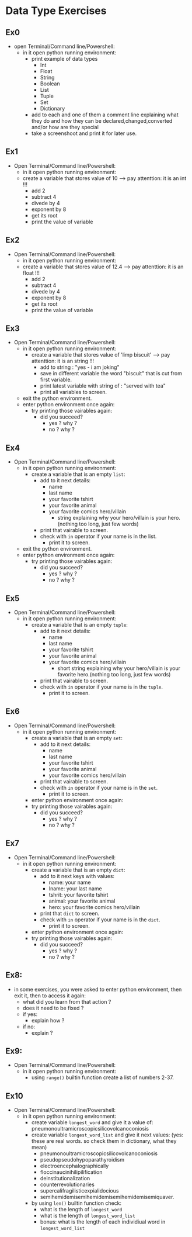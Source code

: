# Data Type Exercises

## Ex0

- open Terminal/Command line/Powershell:
  - in it open python running environment:
    - print example of data types
      - Int
      - Float
      - String
      - Boolean
      - List
      - Tuple
      - Set
      - Dictionary
    - add to each and one of them a comment line explaining what they do and how they can be declared,changed,converted and/or how are they special
    - take a screenshoot and print it for later use.


## Ex1

- Open Terminal/Command line/Powershell:
  - in it open python running environment:
  - create a variable that stores value of 10 --> pay attenttion: it is an int !!!
    - add 2
    - subtract 4
    - divede by 4
    - exponent by 8
    - get its root
    - print the value of variable


## Ex2

- Open Terminal/Command line/Powershell:
  - in it open python running environment:
  - create a variable that stores value of 12.4 --> pay attenttion: it is an float !!!
    - add 2
    - subtract 4
    - divede by 4
    - exponent by 8
    - get its root
    - print the value of variable

## Ex3

- Open Terminal/Command line/Powershell:
  - in it open python running environment:
    - create a variable that stores value of 'limp biscuit' --> pay attenttion: it is an string !!!
      - add to string : "yes  - i am joking"
      - save in different variable the word "biscuit" that is cut from first variable.
      - print latest variable with string of : "served with tea"
      - print all variables to screen.
  - exit the python environment.
  - enter python environment once again:
    - try printing those vairables again:
      - did you succeed?
        - yes ? why ?
        - no  ? why ? 


## Ex4

- Open Terminal/Command line/Powershell:
  - in it open python running environment:
    - create a variable that is an empty `list`:
      - add to it next details:
        - name
        - last name
        - your favorite tshirt
        - your favorite animal
        - your favorite comics hero/villain
          - string explaining why your hero/villain is your hero.(nothing too long, just few words)
      - print that vairable to screen.
      - check with `in` operator if your name is in the list.
        - print it to screen.
  - exit the python environment.
  - enter python environment once again:
    - try printing those vairables again:
      - did you succeed?
        - yes ? why ?
        - no  ? why ? 


## Ex5

- Open Terminal/Command line/Powershell:
  - in it open python running environment:
    - create a variable that is an empty `tuple`:
      - add to it next details:
        - name
        - last name
        - your favorite tshirt
        - your favorite animal
        - your favorite comics hero/villain
          - short string explaining why your hero/villain is your favorite hero.(nothing too long, just few words)
      - print that vairable to screen.
      - check with `in` operator if your name is in the `tuple`.
        - print it to screen.


## Ex6

- Open Terminal/Command line/Powershell:
  - in it open python running environment:
    - create a variable that is an empty `set`:
      - add to it next details:
        - name
        - last name
        - your favorite tshirt
        - your favorite animal
        - your favorite comics hero/villain
      - print that vairable to screen.
      - check with `in` operator if your name is in the `set`.
        - print it to screen.
    - enter python environment once again:
    - try printing those vairables again:
      - did you succeed?
        - yes ? why ?
        - no  ? why ? 


## Ex7

- Open Terminal/Command line/Powershell:
  - in it open python running environment:
    - create a variable that is an empty `dict`:
      - add to it next keys with values:
        - name: your name
        - lname: your last name
        - tshrit: your favorite tshirt
        - animal: your favorite animal
        - hero: your favorite comics hero/villain
      - print that `dict` to screen.
      - check with `in` operator if your name is in the `dict`.
        - print it to screen.
    - enter python environment once again:
    - try printing those vairables again:
      - did you succeed?
        - yes ? why ?
        - no  ? why ? 


## Ex8:

- in some exercises, you were asked to enter python environment, then exit it, then to access it again:
  - what did you learn from that action ?
  - does it need to be fixed ?
  - if yes:
    - explain how ?
  - if no:
    - explain ?


## Ex9:

- Open Terminal/Command line/Powershell:
  - in it open python running environment:
    - using `range()` builtin function create a list of numbers 2-37.

## Ex10

- Open Terminal/Command line/Powershell:
  - in it open python running environment:
    - create variable `longest_word` and give it a value of: pneumonoultramicroscopicsilicovolcanoconiosis
    - create variable `longest_word_list` and give it next values: (yes: these are real words. so check them in dictionary, what they mean)
      - pneumonoultramicroscopicsilicovolcanoconiosis
      - pseudopseudohypoparathyroidism 
      - electroencephalographically
      - flocci­nauci­nihili­pili­fication
      - deinstitutionalization
      - counterrevolutionaries
      - supercalifragilisticexpialidocious
      - semihemidemisemihemidemisemihemidemisemiquaver. 
    - by using `len()` builtin function check:
      -  what is the length of `longest_word`
      -  what is the length of `longest_word_list`
      -  bonus: what is the length of each individiual word in `longest_word_list`